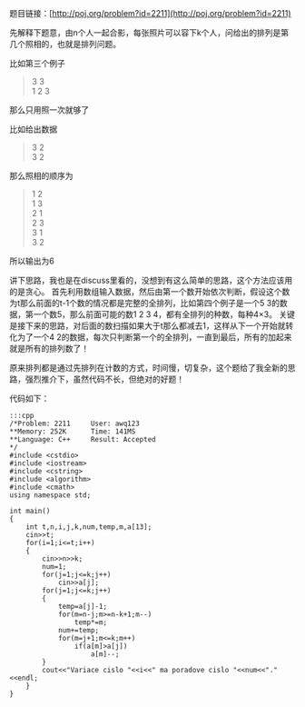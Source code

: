 <!--
.. title: POJ 2211 Photograph C++版
.. slug: poj-2211-photograph-c
.. date: 2013-04-07T05:29:29+08:00
.. tags:
.. link:
.. description:
.. type: text
-->

题目链接：[http://poj.org/problem?id=2211](http://poj.org/problem?id=2211)


先解释下题意，由n个人一起合影，每张照片可以容下k个人，问给出的排列是第几个照相的，也就是排列问题。

比如第三个例子

>3 3    
>1 2 3

那么只用照一次就够了

比如给出数据

>3 2   
>3 2

那么照相的顺序为

>1 2  
>1 3  
>2 1  
>2 3  
>3 1  
>3 2

所以输出为6

讲下思路，我也是在discuss里看的，没想到有这么简单的思路，这个方法应该用的是贪心。
首先利用数组输入数据，然后由第一个数开始依次判断，假设这个数为t那么前面的t-1个数的情况都是完整的全排列，比如第四个例子是一个5 3的数据，第一个数5，那么前面可能的数1 2 3 4，都有全排列的种数，每种4×3。
关键是接下来的思路，对后面的数扫描如果大于t那么都减去1，这样从下一个开始就转化为了一个4 2的数据，每次只判断第一个的全排列，一直到最后，所有的加起来就是所有的排列数了！

原来排列都是通过先排列在计数的方式，时间慢，切复杂，这个题给了我全新的思路，强烈推介下，虽然代码不长，但绝对的好题！

代码如下：

	:::cpp
	/*Problem: 2211		User: awq123
	**Memory: 252K		Time: 141MS
	**Language: C++		Result: Accepted
	*/
	#include <cstdio>
	#include <iostream>
	#include <cstring>
	#include <algorithm>
	#include <cmath>
	using namespace std;

	int main()
	{
		int t,n,i,j,k,num,temp,m,a[13];
		cin>>t;
		for(i=1;i<=t;i++)
		{
			cin>>n>>k;
			num=1;
			for(j=1;j<=k;j++)
				cin>>a[j];
			for(j=1;j<=k;j++)
			{
				temp=a[j]-1;
				for(m=n-j;m>=n-k+1;m--)
					temp*=m;
				num+=temp;
				for(m=j+1;m<=k;m++)
					if(a[m]>a[j])
						a[m]--;		
			}
			cout<<"Variace cislo "<<i<<" ma poradove cislo "<<num<<"."<<endl;
		}
	}